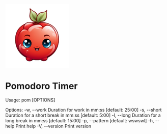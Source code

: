 <img src="./assets/pom_clear.png" alt="pommie" width=200 align="center"/>

# Pomodoro Timer

Usage: pom [OPTIONS]

Options:
  -w, --work <WORK>        Duration for work in mm:ss [default: 25:00]
  -s, --short <SHORT>      Duration for a short break in mm:ss [default: 5:00]
  -l, --long <LONG>        Duration for a long break in mm:ss [default: 15:00]
  -p, --pattern <PATTERN>  [default: wswswl]
  -h, --help               Print help
  -V, --version            Print version
